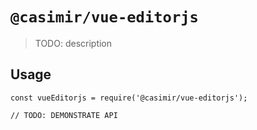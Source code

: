 # `@casimir/vue-editorjs`

> TODO: description

## Usage

```
const vueEditorjs = require('@casimir/vue-editorjs');

// TODO: DEMONSTRATE API
```
